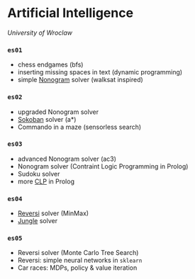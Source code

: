 # Artificial Intelligence
_University of Wroclaw_

### `es01`
- chess endgames (bfs)
- inserting missing spaces in text (dynamic programming)
- simple [Nonogram](https://en.m.wikipedia.org/wiki/Nonogram) solver (walksat inspired)

### `es02`
- upgraded Nonogram solver
- [Sokoban](https://en.m.wikipedia.org/wiki/Sokoban) solver (a*)
- Commando in a maze (sensorless search)


### `es03`
- advanced Nonogram solver (ac3)
- Nonogram solver (Contraint Logic Programming in Prolog)
- Sudoku solver
- more [CLP](http://www.swi-prolog.org/pldoc/man?section=clp) in Prolog

### `es04`
- [Reversi](https://en.m.wikipedia.org/wiki/Reversi) solver (MinMax)
- [Jungle](https://en.m.wikipedia.org/wiki/Jungle_(board_game)) solver

### `es05`
- Reversi solver (Monte Carlo Tree Search)
- Reversi: simple neural networks in `sklearn`
- Car races: MDPs, policy & value iteration



